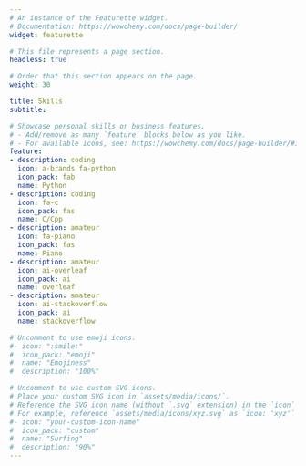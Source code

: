 ```yaml
---
# An instance of the Featurette widget.
# Documentation: https://wowchemy.com/docs/page-builder/
widget: featurette

# This file represents a page section.
headless: true

# Order that this section appears on the page.
weight: 30

title: Skills
subtitle:

# Showcase personal skills or business features.
# - Add/remove as many `feature` blocks below as you like.
# - For available icons, see: https://wowchemy.com/docs/page-builder/#icons
feature:
- description: coding
  icon: a-brands fa-python
  icon_pack: fab
  name: Python
- description: coding
  icon: fa-c
  icon_pack: fas
  name: C/Cpp
- description: amateur
  icon: fa-piano
  icon_pack: fas
  name: Piano
- description: amateur
  icon: ai-overleaf
  icon_pack: ai
  name: overleaf
- description: amateur
  icon: ai-stackoverflow
  icon_pack: ai
  name: stackoverflow

# Uncomment to use emoji icons.
#- icon: ":smile:"
#  icon_pack: "emoji"
#  name: "Emojiness"
#  description: "100%"  

# Uncomment to use custom SVG icons.
# Place your custom SVG icon in `assets/media/icons/`.
# Reference the SVG icon name (without `.svg` extension) in the `icon` field.
# For example, reference `assets/media/icons/xyz.svg` as `icon: 'xyz'`
#- icon: "your-custom-icon-name"
#  icon_pack: "custom"
#  name: "Surfing"
#  description: "90%"
---
```

